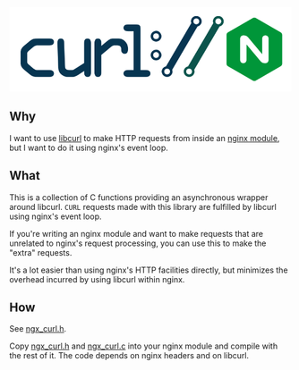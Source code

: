 ![nginx and curl logos combined](nginx-curl.png)

Why
---
I want to use [libcurl][1] to make HTTP requests from inside an [nginx
module][2], but I want to do it using nginx's event loop.

What
----
This is a collection of C functions providing an asynchronous wrapper around
libcurl.  `CURL` requests made with this library are fulfilled by libcurl using
nginx's event loop.

If you're writing an nginx module and want to make requests that are unrelated
to nginx's request processing, you can use this to make the "extra" requests.

It's a lot easier than using nginx's HTTP facilities directly, but minimizes
the overhead incurred by using libcurl within nginx.

How
---
See [ngx_curl.h](ngx_curl.h).

Copy [ngx_curl.h](ngx_curl.h) and [ngx_curl.c](ngx_curl.c) into your nginx
module and compile with the rest of it. The code depends on nginx headers
and on libcurl.

[1]: https://curl.se/libcurl/
[2]: http://nginx.org/en/docs/dev/development_guide.html#Modules
